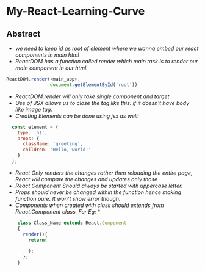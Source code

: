 # My-React-Learning-Curve

## Abstract

* *we need to keep id as root of element where we wanna embed our react components in main html*
* *ReactDOM has a function called render which main task is to render our main component in our html.*
``` javascript
ReactDOM.render(<main_app>,
                document.getElementById('root'))
```
* *ReactDOM.render will only take single component and target*
* *Use of JSX allows us to close the tag like this: <tagName/> if it doesn't have body like image tag.*
* *Creating Elements can be done using jsx as well:*
```javascript
  const element = {
    type: 'h1',
    props: {
      className: 'greeting',
      children: 'Hello, world!'
    }
  };

```
* *React Only renders the changes rather then reloading the entire page, React will compare the changes and updates only those*
* *React Component Should always be started with uppercase letter.*
* *Props should never be changed within the function hence making function pure. It won't show error though.*
* *Components when created with class should extends from React.Component class. For Eg:* *
```javascript
    class Class_Name extends React.Component
    {
      render(){
        return(
        
        );
      };
    }
```
